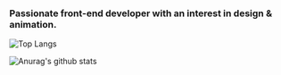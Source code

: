 ### Passionate front-end developer with an interest in design & animation.

![Top Langs](https://github-readme-stats.vercel.app/api/top-langs/?username=annassetiawan&theme=tokyonight) </br>

![Anurag's github stats](https://github-readme-stats.vercel.app/api?username=annassetiawan&show_icons=true&theme=tokyonight&hide=stars,prs,issues,contribs)



<!--
**annassetiawan/annassetiawan** is a ✨ _special_ ✨ repository because its `README.md` (this file) appears on your GitHub profile.

Here are some ideas to get you started:

- 🔭 I’m currently working on ...
- 🌱 I’m currently learning ...
- 👯 I’m looking to collaborate on ...
- 🤔 I’m looking for help with ...
- 💬 Ask me about ...
- 📫 How to reach me: ...
- 😄 Pronouns: ...
- ⚡ Fun fact: ...
-->
